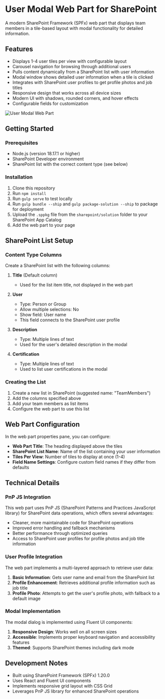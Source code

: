 # User Modal Web Part for SharePoint

A modern SharePoint Framework (SPFx) web part that displays team members in a tile-based layout with modal functionality for detailed information.

## Features

- Displays 1-4 user tiles per view with configurable layout
- Carousel navigation for browsing through additional users
- Pulls content dynamically from a SharePoint list with user information
- Modal window shows detailed user information when a tile is clicked
- Integrates with SharePoint user profiles to get profile photos and job titles
- Responsive design that works across all device sizes
- Modern UI with shadows, rounded corners, and hover effects
- Configurable fields for customization

![User Modal Web Part](./assets/user-modal-preview.png)

## Getting Started

### Prerequisites

- Node.js (version 18.17.1 or higher)
- SharePoint Developer environment
- SharePoint list with the correct content type (see below)

### Installation

1. Clone this repository
2. Run `npm install`
3. Run `gulp serve` to test locally
4. Run `gulp bundle --ship` and `gulp package-solution --ship` to package for deployment
5. Upload the `.sppkg` file from the `sharepoint/solution` folder to your SharePoint App Catalog
6. Add the web part to your page

## SharePoint List Setup

### Content Type Columns

Create a SharePoint list with the following columns:

1. **Title** (Default column)
   - Used for the list item title, not displayed in the web part

2. **User**
   - Type: Person or Group
   - Allow multiple selections: No
   - Show field: User name
   - This field connects to the SharePoint user profile

3. **Description**
   - Type: Multiple lines of text
   - Used for the user's detailed description in the modal

4. **Certification**
   - Type: Multiple lines of text
   - Used to list user certifications in the modal

### Creating the List

1. Create a new list in SharePoint (suggested name: "TeamMembers")
2. Add the columns specified above
3. Add your team members as list items
4. Configure the web part to use this list

## Web Part Configuration

In the web part properties pane, you can configure:

- **Web Part Title**: The heading displayed above the tiles
- **SharePoint List Name**: Name of the list containing your user information
- **Tiles Per View**: Number of tiles to display at once (1-4)
- **Field Name Settings**: Configure custom field names if they differ from defaults

## Technical Details

### PnP JS Integration

This web part uses PnP JS (SharePoint Patterns and Practices JavaScript library) for SharePoint data operations, which offers several advantages:

- Cleaner, more maintainable code for SharePoint operations
- Improved error handling and fallback mechanisms
- Better performance through optimized queries
- Access to SharePoint user profiles for profile photos and job title information

### User Profile Integration

The web part implements a multi-layered approach to retrieve user data:

1. **Basic Information**: Gets user name and email from the SharePoint list
2. **Profile Enhancement**: Retrieves additional profile information such as job title
3. **Profile Photo**: Attempts to get the user's profile photo, with fallback to a default image

### Modal Implementation

The modal dialog is implemented using Fluent UI components:

1. **Responsive Design**: Works well on all screen sizes
2. **Accessible**: Implements proper keyboard navigation and accessibility features
3. **Themed**: Supports SharePoint themes including dark mode

## Development Notes

- Built using SharePoint Framework (SPFx) 1.20.0
- Uses React and Fluent UI components
- Implements responsive grid layout with CSS Grid
- Leverages PnP JS library for enhanced SharePoint operations
